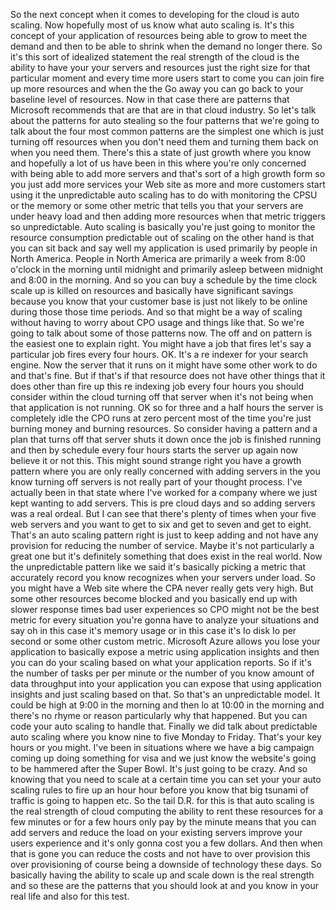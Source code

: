 So the next concept when it comes to developing for the cloud is auto scaling.
Now hopefully most of us know what auto scaling is.
It's this concept of your application of resources being able to grow to meet the demand and then to
be able to shrink when the demand no longer there.
So it's this sort of idealized statement the real strength of the cloud is the ability to have your
your servers and resources just the right size for that particular moment and every time more users
start to come you can join fire up more resources and when the the Go away you can go back to your baseline
level of resources.
Now in that case there are patterns that Microsoft recommends that are that are in that cloud industry.
So let's talk about the patterns for auto stealing so the four patterns that we're going to talk about
the four most common patterns are the simplest one which is just turning off resources when you don't
need them and turning them back on when you need them.
There's this a state of just growth where you know and hopefully a lot of us have been in this where
you're only concerned with being able to add more servers and that's sort of a high growth form so you
just add more services your Web site as more and more customers start using it the unpredictable auto
scaling has to do with monitoring the CPSU or the memory or some other metric that tells you that your
servers are under heavy load and then adding more resources when that metric triggers so unpredictable.
Auto scaling is basically you're just going to monitor the resource consumption predictable out of scaling
on the other hand is that you can sit back and say well my application is used primarily by people in
North America.
People in North America are primarily a week from 8:00 o'clock in the morning until midnight and primarily
asleep between midnight and 8:00 in the morning.
And so you can buy a schedule by the time clock scale up is killed on resources and basically have significant
savings because you know that your customer base is just not likely to be online during those those
time periods.
And so that might be a way of scaling without having to worry about CPO usage and things like that.
So we're going to talk about some of those patterns now.
The off and on pattern is the easiest one to explain right.
You might have a job that fires let's say a particular job fires every four hours.
OK.
It's a re indexer for your search engine.
Now the server that it runs on it might have some other work to do and that's fine.
But if that's if that resource does not have other things that it does other than fire up this re indexing
job every four hours you should consider within the cloud turning off that server when it's not being
when that application is not running.
OK so for three and a half hours the server is completely idle the CPO runs at zero percent most of
the time you're just burning money and burning resources.
So consider having a pattern and a plan that turns off that server shuts it down once the job is finished
running and then by schedule every four hours starts the server up again
now believe it or not this.
This might sound strange right you have a growth pattern where you are only really concerned with adding
servers in the you know turning off servers is not really part of your thought process.
I've actually been in that state where I've worked for a company where we just kept wanting to add servers.
This is pre cloud days and so adding servers was a real ordeal.
But I can see that there's plenty of times when your five web servers and you want to get to six and
get to seven and get to eight.
That's an auto scaling pattern right is just to keep adding and not have any provision for reducing
the number of service.
Maybe it's not particularly a great one but it's definitely something that does exist in the real world.
Now the unpredictable pattern like we said it's basically picking a metric that accurately record you
know recognizes when your servers under load.
So you might have a Web site where the CPA never really gets very high.
But some other resources become blocked and you basically end up with slower response times bad user
experiences so CPO might not be the best metric for every situation you're gonna have to analyze your
situations and say oh in this case it's memory usage or in this case it's Io disk Io per second or some
other custom metric.
Microsoft Azure allows you lose your application to basically expose a metric using application insights
and then you can do your scaling based on what your application reports.
So if it's the number of tasks per per minute or the number of you know amount of data throughput into
your application you can expose that using application insights and just scaling based on that.
So that's an unpredictable model.
It could be high at 9:00 in the morning and then lo at 10:00 in the morning and there's no rhyme or
reason particularly why that happened.
But you can code your auto scaling to handle that.
Finally we did talk about predictable auto scaling where you know nine to five Monday to Friday.
That's your key hours or you might.
I've been in situations where we have a big campaign coming up doing something for visa and we just
know the website's going to be hammered after the Super Bowl.
It's just going to be crazy.
And so knowing that you need to scale at a certain time you can set your your auto scaling rules to
fire up an hour hour before you know that big tsunami of traffic is going to happen etc. So the tail
D.R. for this is that auto scaling is the real strength of cloud computing the ability to rent these
resources for a few minutes or for a few hours only pay by the minute means that you can add servers
and reduce the load on your existing servers improve your users experience and it's only gonna cost
you a few dollars.
And then when that is gone you can reduce the costs and not have to over provision this over provisioning
of course being a downside of technology these days.
So basically having the ability to scale up and scale down is the real strength and so these are the
patterns that you should look at and you know in your real life and also for this test.
